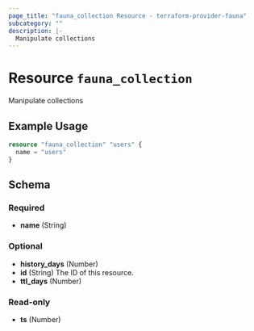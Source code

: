 ```yaml
---
page_title: "fauna_collection Resource - terraform-provider-fauna"
subcategory: ""
description: |-
  Manipulate collections
---
```


# Resource `fauna_collection`

Manipulate collections

## Example Usage

```terraform
resource "fauna_collection" "users" {
  name = "users"
}
```

## Schema

### Required

- **name** (String)

### Optional

- **history_days** (Number)
- **id** (String) The ID of this resource.
- **ttl_days** (Number)

### Read-only

- **ts** (Number)


